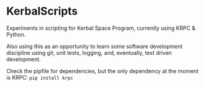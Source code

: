 # KerbalScripts
Experiments in scripting for Kerbal Space Program, currently using KRPC &amp; Python.

Also using this as an opportunity to learn some software development discipline using git, unit tests, logging, and, eventually, test driven development.

Check the pipfile for dependencies, but the only dependency at the moment is KRPC: `pip install krpc`